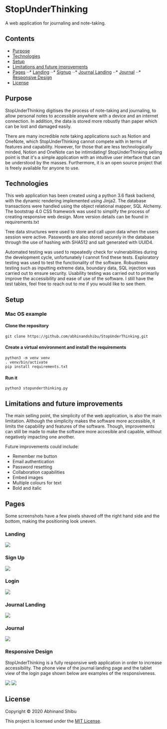 # StopUnderThinking

A web application for journaling and note-taking.

## Contents
* [Purpose](#purpose)
* [Technologies](#technologies)
* [Setup](#setup)
* [Limitations and future improvements](#limitations-and-future-improvements)
* [Pages](#pages)
⋅⋅* [Landing](#landing)
⋅⋅* [Signup](#signup)
⋅⋅* [Journal Landing](#journal-landing)
⋅⋅* [Journal](#journal)
⋅⋅* [Responsive Design](#responsive-design)
* [License](#license)

## Purpose

StopUnderThinking digitises the process of note-taking and journaling, to allow personal notes to accessible anywhere with a device and an internet connection. In addition, the data is stored more robustly than paper which can be lost and damaged easily.

There are many incredible note taking applications such as Notion and OneNote, which StopUnderThinking cannot compete with in terms of features and capability. However, for those that are less technologically minded, Notion and OneNote can be intimidating! StopUnderThinking selling point is that it's a simple application with an intuitive user interface that can be understood by the masses. Furthermore, it is an open source project that is freely available for anyone to use.

## Technologies

This web application has been created using a python 3.6 flask backend, with the dynamic rendering implemented using Jinja2. The database transactions were handled using the object relational mapper, SQL Alchemy. The bootstrap 4.0 CSS framework was used to simplify the process of creating responsive web design. More version details can be found in requirements.txt

Tree data structures were used to store and call upon data when the users session were active. Passwords are also stored securely in the database through the use of hashing with SHA512 and salt generated with UUID4. 

Automated testing was used to repeatedly check for vulnerabilities during the development cycle, unfortunately I cannot find these tests. Exploratory testing was used to test the functionality of the software. Robustness testing such as inputting extreme data, boundary data, SQL injection was carried out to ensure security. Usability testing was carried out to primarily improve the accessibility and ease of use of the software. I still have the test tables, feel free to reach out to me if you would like to see them.

## Setup

### Mac OS example

#### Clone the repository
```
git clone https://github.com/abhinandshibu/StopUnderThinking.git
```

#### Create a virtual environment and install the requirements
```
python3 -m venv venv
. venv/bin/activate
pip install requirements.txt
```

#### Run it
```
python3 stopunderthinking.py
```

## Limitations and future improvements

The main selling point, the simplicity of the web application, is also the main limitation. Although the simplicity makes the software more accessible, it limits the capability and features of the software. Though, improvements can still be made to make the software more accesible and capable, without negatively impacting one another.

Future improvements could include:

* Remember me button
* Email authentication
* Password resetting
* Collaboration capabilities
* Embed images
* Multiple colours for text
* Bold and italic

## Pages

Some screenshots have a few pixels shaved off the right hand side and the bottom, making the positioning look uneven.

### Landing
<img src="/images/landing.png">

### Sign Up
<img src="/images/signup.png">

### Login
<img src="/images/login.png">

### Journal Landing
<img src="/images/journal-landing.png">

### Journal
<img src="/images/journal.png">

### Responsive Design

StopUnderThinking is a fully responsive web application in order to increase accessibility. The phone view of the journal landing page and the tablet view of the login page shown below are examples of the responsiveness.

<img src="/images/journal-land-phone.png">

<img src="/images/login-tablet.png">

## License

Copyright © 2020 Abhinand Shibu

This project is licensed under the [MIT License](License).
